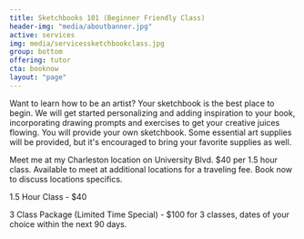 ```yaml
---
title: Sketchbooks 101 (Beginner Friendly Class)
header-img: "media/aboutbanner.jpg"
active: services
img: media/servicessketchbookclass.jpg
group: bottom
offering: tutor
cta: booknow
layout: "page"
---
```


Want to learn how to be an artist? Your sketchbook is the best place to begin. We will get started personalizing and adding inspiration to your book, incorporating drawing prompts and exercises to get your creative juices flowing. You will provide your own sketchbook. Some essential art supplies will be provided, but it's encouraged to bring your favorite supplies as well.

<!--more-->

Meet me at my Charleston location on University Blvd. $40 per 1.5 hour class. Available to meet at additional locations for a traveling fee. Book now to discuss locations specifics.

1.5 Hour Class - $40 

3 Class Package (Limited Time Special) - $100 for 3 classes, dates of your choice within the next 90 days.
